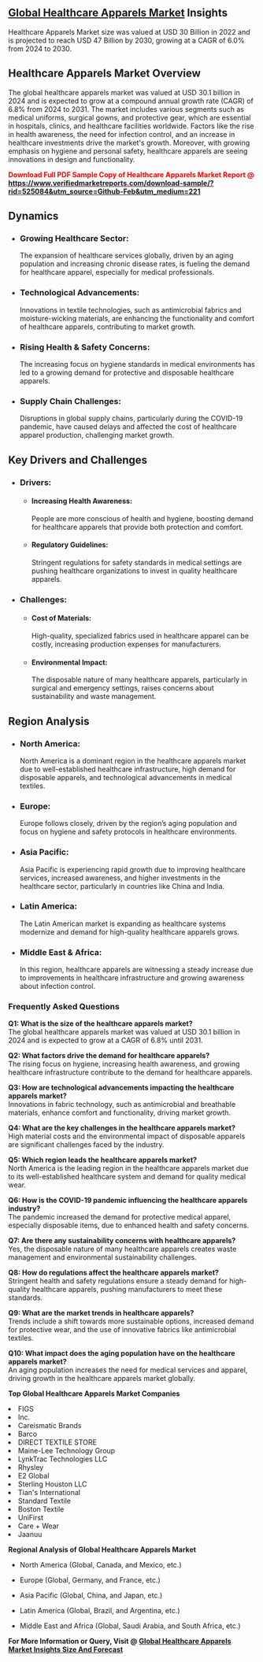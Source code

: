 <h2><a href="https://www.verifiedmarketreports.com/download-sample/?rid=525084&amp;utm_source=Github&amp;utm_medium=221" target="_blank">Global Healthcare Apparels Market</a> Insights</h2><p>Healthcare Apparels Market size was valued at USD 30 Billion in 2022 and is projected to reach USD 47 Billion by 2030, growing at a CAGR of 6.0% from 2024 to 2030.</p><p> <h2>Healthcare Apparels Market Overview</h2> <p>The global healthcare apparels market was valued at USD 30.1 billion in 2024 and is expected to grow at a compound annual growth rate (CAGR) of 6.8% from 2024 to 2031. The market includes various segments such as medical uniforms, surgical gowns, and protective gear, which are essential in hospitals, clinics, and healthcare facilities worldwide. Factors like the rise in health awareness, the need for infection control, and an increase in healthcare investments drive the market's growth. Moreover, with growing emphasis on hygiene and personal safety, healthcare apparels are seeing innovations in design and functionality.</p> <p><strong><p><span class=""><span style="color: #ff0000;"><strong>Download Full PDF Sample Copy of Healthcare Apparels Market Report</strong> @ </span><a href="https://www.verifiedmarketreports.com/download-sample/?rid=525084&amp;utm_source=Github-Feb&amp;utm_medium=221" target="_blank">https://www.verifiedmarketreports.com/download-sample/?rid=525084&amp;utm_source=Github-Feb&amp;utm_medium=221</a></span></p></strong></p> <h2>Dynamics</h2> <ul> <li><h3>Growing Healthcare Sector: </h3> The expansion of healthcare services globally, driven by an aging population and increasing chronic disease rates, is fueling the demand for healthcare apparel, especially for medical professionals.</li> <li><h3>Technological Advancements: </h3> Innovations in textile technologies, such as antimicrobial fabrics and moisture-wicking materials, are enhancing the functionality and comfort of healthcare apparels, contributing to market growth.</li> <li><h3>Rising Health & Safety Concerns: </h3> The increasing focus on hygiene standards in medical environments has led to a growing demand for protective and disposable healthcare apparels.</li> <li><h3>Supply Chain Challenges: </h3> Disruptions in global supply chains, particularly during the COVID-19 pandemic, have caused delays and affected the cost of healthcare apparel production, challenging market growth.</li> </ul> <h2>Key Drivers and Challenges</h2> <ul> <li><h3>Drivers:</h3> <ul> <li><h4>Increasing Health Awareness: </h4> People are more conscious of health and hygiene, boosting demand for healthcare apparels that provide both protection and comfort.</li> <li><h4>Regulatory Guidelines: </h4> Stringent regulations for safety standards in medical settings are pushing healthcare organizations to invest in quality healthcare apparels.</li> </ul> </li> <li><h3>Challenges:</h3> <ul> <li><h4>Cost of Materials: </h4> High-quality, specialized fabrics used in healthcare apparel can be costly, increasing production expenses for manufacturers.</li> <li><h4>Environmental Impact: </h4> The disposable nature of many healthcare apparels, particularly in surgical and emergency settings, raises concerns about sustainability and waste management.</li> </ul> </li> </ul> <h2>Region Analysis</h2> <ul> <li><h3>North America: </h3> North America is a dominant region in the healthcare apparels market due to well-established healthcare infrastructure, high demand for disposable apparels, and technological advancements in medical textiles.</li> <li><h3>Europe: </h3> Europe follows closely, driven by the region’s aging population and focus on hygiene and safety protocols in healthcare environments.</li> <li><h3>Asia Pacific: </h3> Asia Pacific is experiencing rapid growth due to improving healthcare services, increased awareness, and higher investments in the healthcare sector, particularly in countries like China and India.</li> <li><h3>Latin America: </h3> The Latin American market is expanding as healthcare systems modernize and demand for high-quality healthcare apparels grows.</li> <li><h3>Middle East & Africa: </h3> In this region, healthcare apparels are witnessing a steady increase due to improvements in healthcare infrastructure and growing awareness about infection control.</li> </ul> <h3>Frequently Asked Questions</h3> <p><strong>Q1: What is the size of the healthcare apparels market?</strong><br> The global healthcare apparels market was valued at USD 30.1 billion in 2024 and is expected to grow at a CAGR of 6.8% until 2031.</p> <p><strong>Q2: What factors drive the demand for healthcare apparels?</strong><br> The rising focus on hygiene, increasing health awareness, and growing healthcare infrastructure contribute to the demand for healthcare apparels.</p> <p><strong>Q3: How are technological advancements impacting the healthcare apparels market?</strong><br> Innovations in fabric technology, such as antimicrobial and breathable materials, enhance comfort and functionality, driving market growth.</p> <p><strong>Q4: What are the key challenges in the healthcare apparels market?</strong><br> High material costs and the environmental impact of disposable apparels are significant challenges faced by the industry.</p> <p><strong>Q5: Which region leads the healthcare apparels market?</strong><br> North America is the leading region in the healthcare apparels market due to its well-established healthcare system and demand for quality medical wear.</p> <p><strong>Q6: How is the COVID-19 pandemic influencing the healthcare apparels industry?</strong><br> The pandemic increased the demand for protective medical apparel, especially disposable items, due to enhanced health and safety concerns.</p> <p><strong>Q7: Are there any sustainability concerns with healthcare apparels?</strong><br> Yes, the disposable nature of many healthcare apparels creates waste management and environmental sustainability challenges.</p> <p><strong>Q8: How do regulations affect the healthcare apparels market?</strong><br> Stringent health and safety regulations ensure a steady demand for high-quality healthcare apparels, pushing manufacturers to meet these standards.</p> <p><strong>Q9: What are the market trends in healthcare apparels?</strong><br> Trends include a shift towards more sustainable options, increased demand for protective wear, and the use of innovative fabrics like antimicrobial textiles.</p> <p><strong>Q10: What impact does the aging population have on the healthcare apparels market?</strong><br> An aging population increases the need for medical services and apparel, driving growth in the healthcare apparels market globally.</p> </p><p><strong>Top Global Healthcare Apparels Market Companies</strong></p><div data-test-id=""><p><li>FIGS</li><li> Inc.</li><li> Careismatic Brands</li><li> Barco</li><li> DIRECT TEXTILE STORE</li><li> Maine-Lee Technology Group</li><li> LynkTrac Technologies LLC</li><li> Rhysley</li><li> E2 Global</li><li> Sterling Houston LLC</li><li> Tian's International</li><li> Standard Textile</li><li> Boston Textile</li><li> UniFirst</li><li> Care + Wear</li><li> Jaanuu</li></p><div><strong>Regional Analysis of&nbsp;Global Healthcare Apparels Market</strong></div><ul><li dir="ltr"><p dir="ltr">North America&nbsp;(Global, Canada, and Mexico, etc.)</p></li><li dir="ltr"><p dir="ltr">Europe (Global, Germany, and France, etc.)</p></li><li dir="ltr"><p dir="ltr">Asia Pacific&nbsp;(Global, China, and Japan, etc.)</p></li><li dir="ltr"><p dir="ltr">Latin America&nbsp;(Global, Brazil, and Argentina, etc.)</p></li><li dir="ltr">Middle East and Africa&nbsp;(Global, Saudi Arabia, and South Africa, etc.)</li></ul><p><strong>For More Information or Query, Visit @&nbsp;</strong><strong><a href="https://www.verifiedmarketreports.com/product/healthcare-apparels-market/?utm_source=Github&amp;utm_medium=221" target="_blank">Global Healthcare Apparels Market Insights Size And Forecast</a></strong></p></div>
